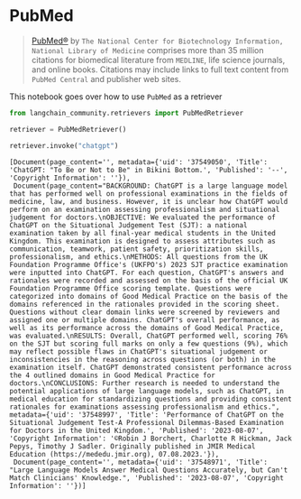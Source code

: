 # PubMed


>[PubMed®](https://pubmed.ncbi.nlm.nih.gov/) by `The National Center for Biotechnology Information, National Library of Medicine` comprises more than 35 million citations for biomedical literature from `MEDLINE`, life science journals, and online books. Citations may include links to full text content from `PubMed Central` and publisher web sites.

This notebook goes over how to use `PubMed` as a retriever


```python
from langchain_community.retrievers import PubMedRetriever
```


```python
retriever = PubMedRetriever()
```


```python
retriever.invoke("chatgpt")
```



```output
[Document(page_content='', metadata={'uid': '37549050', 'Title': 'ChatGPT: "To Be or Not to Be" in Bikini Bottom.', 'Published': '--', 'Copyright Information': ''}),
 Document(page_content="BACKGROUND: ChatGPT is a large language model that has performed well on professional examinations in the fields of medicine, law, and business. However, it is unclear how ChatGPT would perform on an examination assessing professionalism and situational judgement for doctors.\nOBJECTIVE: We evaluated the performance of ChatGPT on the Situational Judgement Test (SJT): a national examination taken by all final-year medical students in the United Kingdom. This examination is designed to assess attributes such as communication, teamwork, patient safety, prioritization skills, professionalism, and ethics.\nMETHODS: All questions from the UK Foundation Programme Office's (UKFPO's) 2023 SJT practice examination were inputted into ChatGPT. For each question, ChatGPT's answers and rationales were recorded and assessed on the basis of the official UK Foundation Programme Office scoring template. Questions were categorized into domains of Good Medical Practice on the basis of the domains referenced in the rationales provided in the scoring sheet. Questions without clear domain links were screened by reviewers and assigned one or multiple domains. ChatGPT's overall performance, as well as its performance across the domains of Good Medical Practice, was evaluated.\nRESULTS: Overall, ChatGPT performed well, scoring 76% on the SJT but scoring full marks on only a few questions (9%), which may reflect possible flaws in ChatGPT's situational judgement or inconsistencies in the reasoning across questions (or both) in the examination itself. ChatGPT demonstrated consistent performance across the 4 outlined domains in Good Medical Practice for doctors.\nCONCLUSIONS: Further research is needed to understand the potential applications of large language models, such as ChatGPT, in medical education for standardizing questions and providing consistent rationales for examinations assessing professionalism and ethics.", metadata={'uid': '37548997', 'Title': 'Performance of ChatGPT on the Situational Judgement Test-A Professional Dilemmas-Based Examination for Doctors in the United Kingdom.', 'Published': '2023-08-07', 'Copyright Information': '©Robin J Borchert, Charlotte R Hickman, Jack Pepys, Timothy J Sadler. Originally published in JMIR Medical Education (https://mededu.jmir.org), 07.08.2023.'}),
 Document(page_content='', metadata={'uid': '37548971', 'Title': "Large Language Models Answer Medical Questions Accurately, but Can't Match Clinicians' Knowledge.", 'Published': '2023-08-07', 'Copyright Information': ''})]
```



```python

```
